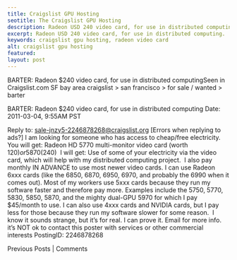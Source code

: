 ```yaml
---
title: Craigslist GPU Hosting 
seotitle: The Craigslist GPU Hosting 
description: Radeon USD 240 video card, for use in distributed computing.
excerpt: Radeon USD 240 video card, for use in distributed computing.
keywords: craigslist gpu hosting, radeon video card
alt: craigslist gpu hosting
featured: 
layout: post
---
```

BARTER: Radeon $240 video card, for use in distributed computingSeen in Craigslist.com
SF bay area craigslist > san francisco > for sale / wanted > barter

BARTER: Radeon $240 video card, for use in distributed computing
Date: 2011-03-04, 9:55AM PST


Reply to: sale-jnzy5-2246878268@craigslist.org [Errors when replying to ads?]
I am looking for someone who has access to cheap/free electricity. 
You will get: Radeon HD 5770 multi-monitor video card (worth $120) or 5870 ($240) 
I will get: Use of some of your electricity via the video card, which will help with my distributed computing project. 
I also pay monthly IN ADVANCE to use most newer video cards. I can use Radeon 6xxx cards (like the 6850, 6870, 6950, 6970, and probably the 6990 when it comes out). Most of my workers use 5xxx cards because they run my software faster and therefore pay more. Examples include the 5750, 5770, 5830, 5850, 5870, and the mighty dual-GPU 5970 for which I pay $45/month to use. I can also use 4xxx cards and NVIDIA cards, but I pay less for those because they run my software slower for some reason. 
I know it sounds strange, but it’s for real. I can prove it. Email for more info. 
it’s NOT ok to contact this poster with services or other commercial interests
PostingID: 2246878268

Previous Posts | Comments

